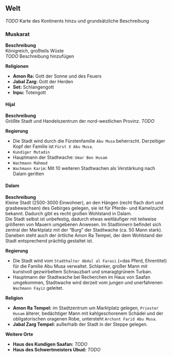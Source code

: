 ## Welt

*TODO* Karte des Kontinents hinzu und grundsätzliche Beschreibung

### Muskarat

**Beschreibung**  
Königreich, großteils Wüste  
*TODO* Beschreibung hinzufügen

**Religionen**  
* **Amon Ra:** Gott der Sonne und des Feuers
* **Jabal Zarg:** Gott der Herden
* **Set:** Schlangengott
* **Inpu:** Totengott

#### Hijal

**Beschreibung**  
Größte Stadt und Handelszentrum der nord-westlichen Provinz. *TODO* 

**Regierung**
* Die Stadt wird durch die Fürstenfamilie `Abu Musa` beherrscht. Derzeitiger Kopf der Familie ist `Fürst X Abu Musa`.
* `Kundiger Mutadin`
* Hauptmann der Stadtwache: `Umar Ben Husam`
* `Wachmann Mahmod`
* `Wachmann Karim`: Mit 10 weiteren Stadtwachen als Verstärkung nach Dalam geritten

#### Dalam

**Beschreibung**  
Kleine Stadt (2500-3000 Einwohner), an den Hängen (recht flach dort und grasbewachsen) des Gebirges gelegen, sie ist für Pferde- und Kamelzucht bekannt. Dadurch gibt es recht großen Wohlstand in Dalam.  
Die Stadt selbst ist unbefestig, dadurch etwas weitläufiger mit teilweise größeren von Mauern umgebenen Anwesen. Im Stadtinnern befindet sich zentral der Marktplatz mit der “Burg” der Stadtwache (ca. 50 Mann stark). Daneben steht auch der örtliche Amon Ra Tempel, der dem Wohlstand der Stadt entsprechend prächtig gestaltet ist.

**Regierung**  
* Die Stadt wird vom `Stadthalter Abdul al Farasi` (=das Pferd, Ehrentitel) für die Familie Abu Musa verwaltet. Schlanker, großer Mann mit kunstvoll gezwirbeltem Schnauzbart und smaragtgrünem Turban.
* Hauptmann der Stadtwache bei Recherchen im Haus von Saafan umgekommen, Stadtwache wird derzeit vom jungen und unerfahrenen `Wachmann Fayiz` geleitet.

**Religion**  
* **Amon Ra Tempel:** im Stadtzentrum um Marktplatz gelegen, `Priester Husam` älterer, bedächtiger Mann mit kahlgeschorenem Schädel und der obligatorischen oragenen Robe, untersteht `Archont Farid Abu Musa`.
* **Jabal Zarg Tempel:** außerhalb der Stadt in der Steppe gelegen.

**Weitere Orte**  
* **Haus des Kundigen Saafan:** *TODO*
* **Haus des Schwertmeisters Ubud:** *TODO*